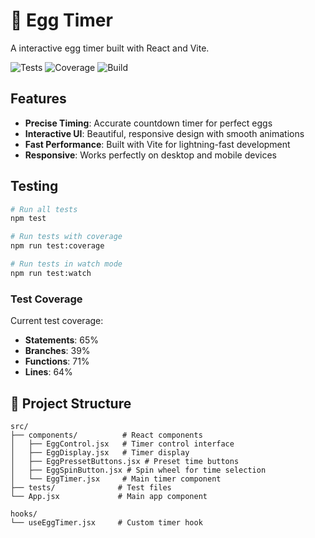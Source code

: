 # 🥚 Egg Timer

A interactive egg timer built with React and Vite.

![Tests](https://img.shields.io/badge/tests-82%20passed-brightgreen.svg)
![Coverage](https://img.shields.io/badge/coverage-64%25-yellow.svg)
![Build](https://img.shields.io/badge/build-passing-brightgreen.svg)

## Features

- **Precise Timing**: Accurate countdown timer for perfect eggs
- **Interactive UI**: Beautiful, responsive design with smooth animations
- **Fast Performance**: Built with Vite for lightning-fast development
- **Responsive**: Works perfectly on desktop and mobile devices

## Testing

```bash
# Run all tests
npm test

# Run tests with coverage
npm run test:coverage

# Run tests in watch mode
npm run test:watch
```

### Test Coverage

Current test coverage:

- **Statements**: 65%
- **Branches**: 39%
- **Functions**: 71%
- **Lines**: 64%

## 📁 Project Structure

```
src/
├── components/          # React components
│   ├── EggControl.jsx   # Timer control interface
│   ├── EggDisplay.jsx   # Timer display
│   ├── EggPressetButtons.jsx # Preset time buttons
│   ├── EggSpinButton.jsx # Spin wheel for time selection
│   └── EggTimer.jsx     # Main timer component
├── tests/              # Test files
└── App.jsx             # Main app component

hooks/
└── useEggTimer.jsx     # Custom timer hook
```
